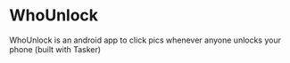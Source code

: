 # WhoUnlock
WhoUnlock is an android app to click pics whenever anyone unlocks your phone (built with Tasker)
